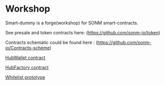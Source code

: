 # Workshop

Smart-dummy is a forge(workshop) for SONM smart-contracts.


See presale and token contracts here:
(https://github.com/sonm-io/token)

Contracts schematic could be found here :
(https://github.com/sonm-io/Contracts-scheme)

[HubWallet contract](https://github.com/sonm-io/Smart-dummy/tree/master/contracts/Hubs)

[HubFactory contract](https://github.com/sonm-io/Forge/blob/master/contracts/Hubs/HubFactory.sol)

[Whitelist prototype](https://github.com/sonm-io/Forge/tree/master/contracts/Whitelist)

